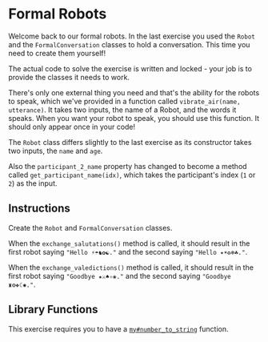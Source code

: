 # Formal Robots

Welcome back to our formal robots. In the last exercise you used the `Robot` and the `FormalConversation` classes to hold a conversation.
This time you need to create them yourself!

The actual code to solve the exercise is written and locked - your job is to provide the classes it needs to work.

There's only one external thing you need and that's the ability for the robots to speak, which we've provided in a function called `vibrate_air(name, utterance)`.
It takes two inputs, the name of a Robot, and the words it speaks. When you want your robot to speak, you should use this function. It should only appear once in your code!

The `Robot` class differs slightly to the last exercise as its constructor takes two inputs, the `name` and `age`.

Also the `participant_2_name` property has changed to become a method called `get_participant_name(idx)`, which takes the participant's index (`1` or `2`) as the input.

## Instructions

Create the `Robot` and `FormalConversation` classes.

When the `exchange_salutations()` method is called, it should result in the first robot saying `"Hello ⚡☂♞✿☯."` and the second saying `"Hello ✦☀♻❄☘."`.

When the `exchange_valedictions()` method is called, it should result in the first robot saying `"Goodbye ★⚔♠✧❀."` and the second saying `"Goodbye ♜⚙❖☾✺."`.

## Library Functions

This exercise requires you to have a [`my#number_to_string`](/bootcamp/custom_functions/number_to_string/edit) function.
